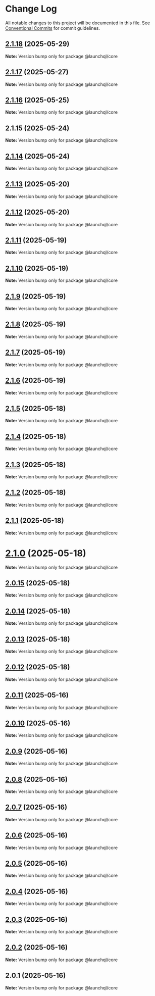 # Change Log

All notable changes to this project will be documented in this file.
See [Conventional Commits](https://conventionalcommits.org) for commit guidelines.

## [2.1.18](https://github.com/launchql/launchql/compare/@launchql/core@2.1.17...@launchql/core@2.1.18) (2025-05-29)

**Note:** Version bump only for package @launchql/core





## [2.1.17](https://github.com/launchql/launchql/compare/@launchql/core@2.1.16...@launchql/core@2.1.17) (2025-05-27)

**Note:** Version bump only for package @launchql/core





## [2.1.16](https://github.com/launchql/launchql/compare/@launchql/core@2.1.15...@launchql/core@2.1.16) (2025-05-25)

**Note:** Version bump only for package @launchql/core





## 2.1.15 (2025-05-24)

**Note:** Version bump only for package @launchql/core





## [2.1.14](https://github.com/launchql/launchql/compare/@launchql/core@2.1.13...@launchql/core@2.1.14) (2025-05-24)

**Note:** Version bump only for package @launchql/core





## [2.1.13](https://github.com/launchql/launchql/compare/@launchql/core@2.1.12...@launchql/core@2.1.13) (2025-05-20)

**Note:** Version bump only for package @launchql/core





## [2.1.12](https://github.com/launchql/launchql/compare/@launchql/core@2.1.11...@launchql/core@2.1.12) (2025-05-20)

**Note:** Version bump only for package @launchql/core





## [2.1.11](https://github.com/launchql/launchql/compare/@launchql/core@2.1.10...@launchql/core@2.1.11) (2025-05-19)

**Note:** Version bump only for package @launchql/core





## [2.1.10](https://github.com/launchql/launchql/compare/@launchql/core@2.1.9...@launchql/core@2.1.10) (2025-05-19)

**Note:** Version bump only for package @launchql/core





## [2.1.9](https://github.com/launchql/launchql/compare/@launchql/core@2.1.8...@launchql/core@2.1.9) (2025-05-19)

**Note:** Version bump only for package @launchql/core





## [2.1.8](https://github.com/launchql/launchql/compare/@launchql/core@2.1.7...@launchql/core@2.1.8) (2025-05-19)

**Note:** Version bump only for package @launchql/core





## [2.1.7](https://github.com/launchql/launchql/compare/@launchql/core@2.1.6...@launchql/core@2.1.7) (2025-05-19)

**Note:** Version bump only for package @launchql/core





## [2.1.6](https://github.com/launchql/launchql/compare/@launchql/core@2.1.5...@launchql/core@2.1.6) (2025-05-19)

**Note:** Version bump only for package @launchql/core





## [2.1.5](https://github.com/launchql/launchql/compare/@launchql/core@2.1.4...@launchql/core@2.1.5) (2025-05-18)

**Note:** Version bump only for package @launchql/core





## [2.1.4](https://github.com/launchql/launchql/compare/@launchql/core@2.1.3...@launchql/core@2.1.4) (2025-05-18)

**Note:** Version bump only for package @launchql/core





## [2.1.3](https://github.com/launchql/launchql/compare/@launchql/core@2.1.2...@launchql/core@2.1.3) (2025-05-18)

**Note:** Version bump only for package @launchql/core





## [2.1.2](https://github.com/launchql/launchql/compare/@launchql/core@2.1.1...@launchql/core@2.1.2) (2025-05-18)

**Note:** Version bump only for package @launchql/core





## [2.1.1](https://github.com/launchql/launchql/compare/@launchql/core@2.1.0...@launchql/core@2.1.1) (2025-05-18)

**Note:** Version bump only for package @launchql/core





# [2.1.0](https://github.com/launchql/launchql/compare/@launchql/core@2.0.15...@launchql/core@2.1.0) (2025-05-18)

**Note:** Version bump only for package @launchql/core





## [2.0.15](https://github.com/launchql/launchql/compare/@launchql/core@2.0.14...@launchql/core@2.0.15) (2025-05-18)

**Note:** Version bump only for package @launchql/core





## [2.0.14](https://github.com/launchql/launchql/compare/@launchql/core@2.0.13...@launchql/core@2.0.14) (2025-05-18)

**Note:** Version bump only for package @launchql/core





## [2.0.13](https://github.com/launchql/launchql/compare/@launchql/core@2.0.12...@launchql/core@2.0.13) (2025-05-18)

**Note:** Version bump only for package @launchql/core





## [2.0.12](https://github.com/launchql/launchql/compare/@launchql/core@2.0.11...@launchql/core@2.0.12) (2025-05-18)

**Note:** Version bump only for package @launchql/core





## [2.0.11](https://github.com/launchql/launchql/compare/@launchql/core@2.0.10...@launchql/core@2.0.11) (2025-05-16)

**Note:** Version bump only for package @launchql/core





## [2.0.10](https://github.com/launchql/launchql/compare/@launchql/core@2.0.9...@launchql/core@2.0.10) (2025-05-16)

**Note:** Version bump only for package @launchql/core





## [2.0.9](https://github.com/launchql/launchql/compare/@launchql/core@2.0.8...@launchql/core@2.0.9) (2025-05-16)

**Note:** Version bump only for package @launchql/core





## [2.0.8](https://github.com/launchql/launchql/compare/@launchql/core@2.0.7...@launchql/core@2.0.8) (2025-05-16)

**Note:** Version bump only for package @launchql/core





## [2.0.7](https://github.com/launchql/launchql/compare/@launchql/core@2.0.6...@launchql/core@2.0.7) (2025-05-16)

**Note:** Version bump only for package @launchql/core





## [2.0.6](https://github.com/launchql/launchql/compare/@launchql/core@2.0.5...@launchql/core@2.0.6) (2025-05-16)

**Note:** Version bump only for package @launchql/core





## [2.0.5](https://github.com/launchql/launchql/compare/@launchql/core@2.0.4...@launchql/core@2.0.5) (2025-05-16)

**Note:** Version bump only for package @launchql/core





## [2.0.4](https://github.com/launchql/launchql/compare/@launchql/core@2.0.3...@launchql/core@2.0.4) (2025-05-16)

**Note:** Version bump only for package @launchql/core





## [2.0.3](https://github.com/launchql/launchql/compare/@launchql/core@2.0.2...@launchql/core@2.0.3) (2025-05-16)

**Note:** Version bump only for package @launchql/core





## [2.0.2](https://github.com/launchql/launchql/compare/@launchql/core@2.0.1...@launchql/core@2.0.2) (2025-05-16)

**Note:** Version bump only for package @launchql/core





## 2.0.1 (2025-05-16)

**Note:** Version bump only for package @launchql/core
